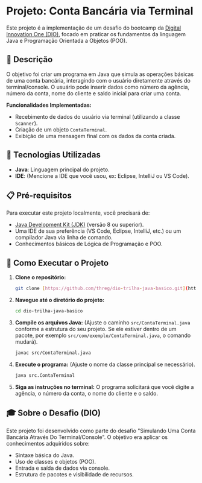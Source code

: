 # Projeto: Conta Bancária via Terminal

Este projeto é a implementação de um desafio do bootcamp da [Digital Innovation One (DIO)](https://www.dio.me/), focado em praticar os fundamentos da linguagem Java e Programação Orientada a Objetos (POO).

## 📝 Descrição

O objetivo foi criar um programa em Java que simula as operações básicas de uma conta bancária, interagindo com o usuário diretamente através do terminal/console. O usuário pode inserir dados como número da agência, número da conta, nome do cliente e saldo inicial para criar uma conta.

**Funcionalidades Implementadas:**
* Recebimento de dados do usuário via terminal (utilizando a classe `Scanner`).
* Criação de um objeto `ContaTerminal`.
* Exibição de uma mensagem final com os dados da conta criada.

## 🚀 Tecnologias Utilizadas

* **Java**: Linguagem principal do projeto.
* **IDE**: (Mencione a IDE que você usou, ex: Eclipse, IntelliJ ou VS Code).

## 📋 Pré-requisitos

Para executar este projeto localmente, você precisará de:
* [Java Development Kit (JDK)](https://www.oracle.com/java/technologies/downloads/) (versão 8 ou superior).
* Uma IDE de sua preferência (VS Code, Eclipse, IntelliJ, etc.) ou um compilador Java via linha de comando.
* Conhecimentos básicos de Lógica de Programação e POO.

## 🏃 Como Executar o Projeto

1.  **Clone o repositório:**
    ```bash
    git clone [https://github.com/threg/dio-trilha-java-basico.git](https://github.com/threg/dio-trilha-java-basico.git)
    ```

2.  **Navegue até o diretório do projeto:**
    ```bash
    cd dio-trilha-java-basico
    ```

3.  **Compile os arquivos Java:**
    (Ajuste o caminho `src/ContaTerminal.java` conforme a estrutura do seu projeto. Se ele estiver dentro de um pacote, por exemplo `src/com/exemplo/ContaTerminal.java`, o comando mudará).
    ```bash
    javac src/ContaTerminal.java 
    ```

4.  **Execute o programa:**
    (Ajuste o nome da classe principal se necessário).
    ```bash
    java src.ContaTerminal
    ```

5.  **Siga as instruções no terminal:**
    O programa solicitará que você digite a agência, o número da conta, o nome do cliente e o saldo.

## 🎓 Sobre o Desafio (DIO)

Este projeto foi desenvolvido como parte do desafio "Simulando Uma Conta Bancária Através Do Terminal/Console". O objetivo era aplicar os conhecimentos adquiridos sobre:
* Sintaxe básica do Java.
* Uso de classes e objetos (POO).
* Entrada e saída de dados via console.
* Estrutura de pacotes e visibilidade de recursos.
